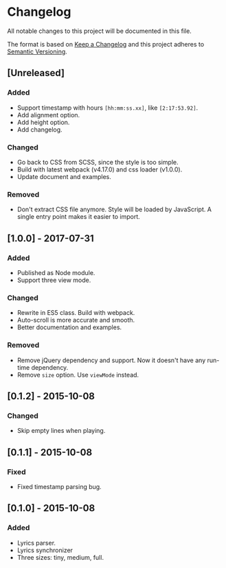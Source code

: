 # Changelog

All notable changes to this project will be documented in this file.

The format is based on [Keep a Changelog](http://keepachangelog.com/en/1.0.0/)
and this project adheres to [Semantic Versioning](http://semver.org/spec/v2.0.0.html).

## [Unreleased]

### Added

- Support timestamp with hours `[hh:mm:ss.xx]`, like `[2:17:53.92]`.
- Add alignment option.
- Add height option.
- Add changelog.

### Changed

- Go back to CSS from SCSS, since the style is too simple.
- Build with latest webpack (v4.17.0) and css loader (v1.0.0).
- Update document and examples.

### Removed

- Don't extract CSS file anymore. Style will be loaded by JavaScript. A single
  entry point makes it easier to import.

## [1.0.0] - 2017-07-31

### Added

- Published as Node module.
- Support three view mode.

### Changed

- Rewrite in ES5 class. Build with webpack.
- Auto-scroll is more accurate and smooth.
- Better documentation and examples.

### Removed

- Remove jQuery dependency and support. Now it doesn't have any run-time dependency.
- Remove `size` option. Use `viewMode` instead.

## [0.1.2] - 2015-10-08

### Changed

- Skip empty lines when playing.

## [0.1.1] - 2015-10-08

### Fixed

- Fixed timestamp parsing bug.

## [0.1.0] - 2015-10-08

### Added

- Lyrics parser.
- Lyrics synchronizer
- Three sizes: tiny, medium, full.
